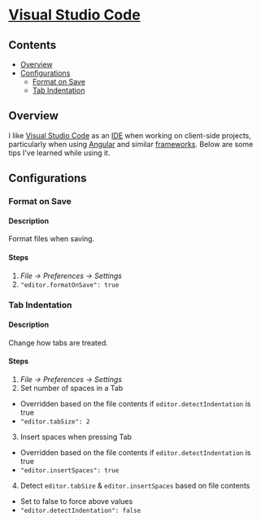 # [Visual Studio Code](https://code.visualstudio.com/)

## Contents

- [Overview](#overview)
- [Configurations](#configurations)
  - [Format on Save](#format-on-save)
  - [Tab Indentation](#tab-indentation)

## Overview

I like [Visual Studio Code](https://code.visualstudio.com/) as an [IDE](https://en.wikipedia.org/wiki/Integrated_development_environment) when working on client-side projects, particularly when using [Angular](https://angular.io/) and similar [frameworks](https://en.wikipedia.org/wiki/Software_framework). Below are some tips I've learned while using it.

## Configurations

### Format on Save

#### Description

Format files when saving.

#### Steps

1. *File -> Preferences -> Settings*
2. `"editor.formatOnSave": true`

### Tab Indentation

#### Description

Change how tabs are treated.

#### Steps

1. *File -> Preferences -> Settings*
2. Set number of spaces in a Tab
  - Overridden based on the file contents if `editor.detectIndentation` is true
  - `"editor.tabSize": 2`
3. Insert spaces when pressing Tab
  - Overridden based on the file contents if `editor.detectIndentation` is true
  - `"editor.insertSpaces": true`
4. Detect `editor.tabSize` & `editor.insertSpaces` based on file contents
  - Set to false to force above values
  - `"editor.detectIndentation": false`

